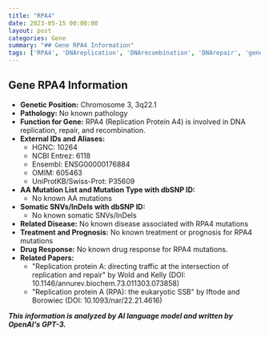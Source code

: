 ```yaml
---
title: "RPA4"
date: 2023-05-15 00:00:00
layout: post
categories: Gene
summary: "## Gene RPA4 Information"
tags: ['RPA4', 'DNAreplication', 'DNArecombination', 'DNArepair', 'genetics', 'genomics', 'biomedicalresearch', 'molecularbiology']
---
```


## Gene RPA4 Information

- **Genetic Position:** Chromosome 3, 3q22.1
- **Pathology:** No known pathology
- **Function for Gene:** RPA4 (Replication Protein A4) is involved in DNA replication, repair, and recombination.
- **External IDs and Aliases:**
  - HGNC: 10264
  - NCBI Entrez: 6118
  - Ensembl: ENSG00000176884
  - OMIM: 605463
  - UniProtKB/Swiss-Prot: P35609
- **AA Mutation List and Mutation Type with dbSNP ID:**
  - No known AA mutations
- **Somatic SNVs/InDels with dbSNP ID:**
  - No known somatic SNVs/InDels
- **Related Disease:** No known disease associated with RPA4 mutations
- **Treatment and Prognosis:** No known treatment or prognosis for RPA4 mutations
- **Drug Response:** No known drug response for RPA4 mutations.
- **Related Papers:** 
  - "Replication protein A: directing traffic at the intersection of replication and repair" by Wold and Kelly (DOI: 10.1146/annurev.biochem.73.011303.073858)
  - "Replication protein A (RPA): the eukaryotic SSB" by Iftode and Borowiec (DOI: 10.1093/nar/22.21.4616)

**_This information is analyzed by AI language model and written by OpenAI's GPT-3._**